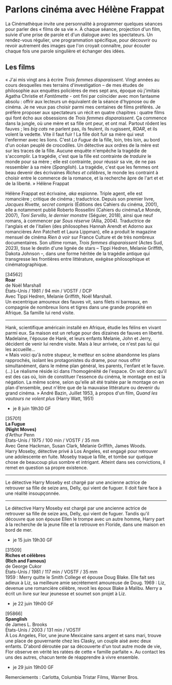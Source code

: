 # Parlons cinéma avec Hélène Frappat

La Cinémathèque invite une personnalité à programmer quelques séances pour parler des « films de sa vie ». À chaque séance, projection d'un film, suivie d'une prise de parole et d'un dialogue avec les spectateurs. Un rendez-vous régulier, une programmation spécifique, pour découvrir ou revoir autrement des images que l'on croyait connaître, pour écouter chaque fois une parole singulière et échanger des idées.

## Les films

« J'ai mis vingt ans à écrire _Trois femmes disparaissent._ Vingt années au cours desquelles mes terrains d'investigation – de mes études de philosophie aux enquêtes policières de mes sept ans, époque où j'imitais Agatha Christie et _Fantômette_ \- ont fini par coïncider avec mon fantasme absolu : offrir aux lecteurs un équivalent de la séance d'hypnose ou de cinéma. Je ne veux pas choisir parmi mes centaines de films préférés. Je préfère proposer aux spectateurs un récit en quatre chapitres : quatre films qui font écho aux obsessions de _Trois femmes disparaissent_. Ça commence dans la jungle, où une mère et sa fille ont peur, et ont mal. Partout rôdent les fauves ; les _big cats_ ne parlent pas, ils feulent, ils rugissent, _ROAR_, et ils volent la vedette. Vite il faut fuir ! La fille doit fuir sa mère qui veut l'enfermer avec les lions. C'est _La Fugue_ de la fille, loin, très loin, au bord d'un océan peuplé de crocodiles. Un détective aux ordres de la mère est sur les traces de la fille. Aucune enquête n'empêche la tragédie de s'accomplir. La tragédie, c'est que la fille est contrainte de _traduire_ le monde pour sa mère ; elle est contrainte, pour réussir sa vie, de ne pas ressembler à sa mère (_Spanglish_). La tragédie, c'est que les femmes ont beau devenir des écrivaines _Riches et célèbres_, le monde les contraint à choisir entre le commerce de la romance, et la recherche âpre de l'art et et de la liberté. » Hélène Frappat

Hélène Frappat est écrivaine, _aka_ espionne. Triple agent, elle est romancière ; critique de cinéma ; traductrice. Depuis son premier livre, _Jacques Rivette, secret compris_ (Éditions des Cahiers du cinéma, 2001), elle a notamment publié Roberto Rossellini (Cahiers du cinéma/Le Monde, 2007), _Toni Servillo, le dernier monstre_ (Séguier, 2018), ainsi que neuf romans, à commencer par _Sous réserve_ (Allia, 2004). Traductrice de l'anglais et de l'italien (des philosophes Hannah Arendt et Adorno aux romancières Ann Patchett et Laura Lippman), elle a produit le magazine mensuel de cinéma _Rien à voir_ sur France Culture et de très nombreux documentaires. Son ultime roman, _Trois femmes disparaissent_ (Actes Sud, 2023), tisse le destin d'une lignée de stars – Tippi Hedren, Melanie Griffith, Dakota Johnson –, dans une forme héritée de la tragédie antique qui transgresse les frontières entre littérature, exégèse philosophique et cinématographique.

[34562]  
**Roar**  
de Noël Marshall  
États-Unis / 1981 / 94 min / VOSTF / DCP  
Avec Tippi Hedren, Melanie Griffith, Noël Marshall.  
Un excentrique amoureux des fauves vit, sans filets ni barreaux, en compagnie de nombreux lions et tigres dans une grande propriété en Afrique. Sa famille lui rend visite.

---

Hank, scientifique américain installé en Afrique, étudie les félins en vivant parmi eux. Sa maison est un refuge pour des dizaines de fauves en liberté. Madelaine, l'épouse de Hank, et leurs enfants Melanie, John et Jerry, décident de venir lui rendre visite. Mais à leur arrivée, ce n'est pas lui qui les accueille...  
« Mais voici qu'à notre stupeur, le metteur en scène abandonne les plans rapprochés, isolant les protagonistes du drame, pour nous offrir simultanément, dans le même plan général, les parents, l'enfant et le fauve. (...) Le réalisme réside ici dans l'homogénéité de l'espace. On voit donc qu'il est des cas où, loin de constituer l'essence du cinéma, le montage en est la négation. La même scène, selon qu'elle ait été traitée par le montage on en plan d'ensemble, peut n'être que de la mauvaise littérature ou devenir du grand cinéma. » André Bazin, Juillet 1953, à propos d'un film, _Quand_ _les vautours ne volent plus_ (Harry Watt, 1951)

- je 8 juin 19h30 GF

[35701]  
**La Fugue**  
**(Night Moves)**  
d'Arthur Penn  
États-Unis / 1975 / 100 min / VOSTF / 35 mm  
Avec Gene Hackman, Susan Clark, Melanie Griffith, James Woods.  
Harry Moseby, détective privé à Los Angeles, est engagé pour retrouver une adolescente en fuite. Moseby traque la fille, et tombe sur quelque chose de beaucoup plus sombre et intrigant. Atteint dans ses convictions, il remet en question sa propre existence.

---

Le détective Harry Moseby est chargé par une ancienne actrice de retrouver sa fille de seize ans, Delly, qui vient de fuguer. Il doit faire face à une réalité insoupçonnée.

---

Le détective Harry Moseby est chargé par une ancienne actrice de retrouver sa fille de seize ans, Delly, qui vient de fuguer. Tandis qu'il découvre que son épouse Ellen le trompe avec un autre homme, Harry part à la recherche de la jeune fille et la retrouve en Floride, dans une maison en bord de mer.

- je 15 juin 19h30 GF

[31509]  
**Riches et célèbres**  
**(Rich and Famous)**  
de George Cukor  
États-Unis / 1981 / 117 min / VOSTF / 35 mm  
1959 : Merry quitte le Smith College et épouse Doug Blake. Elle fait ses adieux à Liz, sa meilleure amie secrètement amoureuse de Doug. 1969 : Liz, devenue une romancière célèbre, revoit les époux Blake à Malibu. Merry a écrit un livre sur leur jeunesse et soumet son projet à Liz.

- je 22 juin 19h00 GF

[95866]  
**Spanglish**  
de James L. Brooks  
États-Unis / 2003 / 131 min / VOSTF  
À Los Angeles, Flor, une jeune Mexicaine sans argent et sans mari, trouve une place de gouvernante chez les Clasky, un couple aisé avec deux enfants. D'abord déroutée par sa découverte d'un tout autre mode de vie, Flor observe en vérité les ratées de cette « famille parfaite ». Au contact les uns des autres, chacun tente de réapprendre à vivre ensemble.

- je 29 juin 19h00 GF

Remerciements : Carlotta, Columbia Tristar Films, Warner Bros.